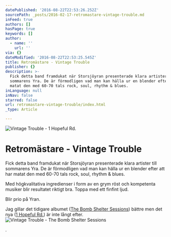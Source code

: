 ```yaml
---
datePublished: '2016-08-22T22:53:26.252Z'
sourcePath: _posts/2016-02-17-retromastare-vintage-trouble.md
inFeed: true
authors: []
hasPage: true
keywords: []
author:
  - name: ''
    url: ''
via: {}
dateModified: '2016-08-22T22:53:25.545Z'
title: Retromästare - Vintage Trouble
publisher: {}
description: >-
  Fick detta band framdukat när Storsjöyran presenterade klara artister till
  sommarens Yra. De är förmodligen vad man kan hälla ur en blender efter att har
  matat den med 60-70 tals rock, soul, rhythm & blues.
inLanguage: null
inNav: false
starred: false
url: retromastare-vintage-trouble/index.html
_type: Article

---
```

![Vintage Trouble - 1 Hopeful Rd.](https://imgflo.herokuapp.com/graph/vahj1ThiexotieMo/1b944cf402e3919f6e9545ef200696d8/croprotate.jpg?cropheight=1336&cropwidth=1400&degrees=0&input=https%3A%2F%2Fthe-grid-user-content.s3-us-west-2.amazonaws.com%2F523c9671-e9c9-4d46-96a4-ad7ee916d924.jpg&x=0&y=33)

# Retromästare - Vintage Trouble

Fick detta band framdukat när Storsjöyran presenterade klara artister till sommarens Yra. De är förmodligen vad man kan hälla ur en blender efter att har matat den med 60-70 tals rock, soul, rhythm & blues.

Med högkvalitativa ingredienser i form av en grym röst och kompetenta musiker blir resultatet riktigt bra. Toppa med ett finfint ljud.

Blir prio på Yran.

Jag gillar det tidigare albumet ([The Bomb Shelter Sessions][0]) bättre men det nya ([1 Hopeful Rd.][1]) är inte långt efter.
![Vintage Trouble - The Bomb Shelter Sessions](https://s3-us-west-2.amazonaws.com/the-grid-img/p/ef1bac9de9e0a73ac44abe8a535637b6195b7a0d.jpg)

.

[0]: https://open.spotify.com/album/6F9k0jgapNCNCO4h50nps5
[1]: https://open.spotify.com/album/6mjaHhZJg0uLh9tbBRTBiN